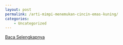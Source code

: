 ```yaml
---
layout: post
permalink: /arti-mimpi-menemukan-cincin-emas-kuning/
categories:
    - Uncategorized
---
```


[Baca Selengkapnya](/02)